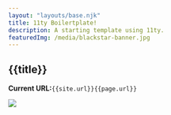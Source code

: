 ```yaml
---
layout: "layouts/base.njk"
title: 11ty Boilertplate!
description: A starting template using 11ty.
featuredImg: /media/blackstar-banner.jpg
---
```


## {{title}}

**Current URL:**`{{site.url}}{{page.url}}`

<img src="{{featuredImg}}">
